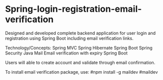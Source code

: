# Spring-login-registration-email-verification
Designed and developed complete backend application for user login and registration using Spring Boot including email verification links.

Technology/Concepts:
 Spring MVC
 Spring Hibernate
 Spring Boot
 Spring Security
 Java Mail
 Email verification with expiry
 Spring Boot

Users will able to create account and validate through email confirmation.

To install email verification package, use:
  #npm install -g maildev
  #maildev
